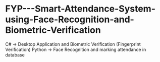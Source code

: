 # FYP---Smart-Attendance-System-using-Face-Recognition-and-Biometric-Verification
C# -> Desktop Application and Biometric Verification (Fingerprint Verification)
Python -> Face Recognition and marking attendance in database
